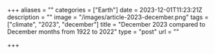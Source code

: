 +++
aliases = ""
categories = ["Earth"]
date = 2023-12-01T11:23:21Z
description = ""
image = "/images/article-2023-december.png"
tags = ["climate", "2023", "december"]
title = "December 2023 compared to December months from 1922 to 2022"
type = "post"
url = ""

+++
